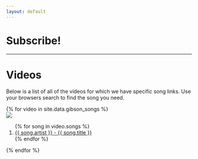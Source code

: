 ```yaml
---
layout: default
---
```


# Subscribe!

<script src="https://apis.google.com/js/platform.js"></script>
<div class="g-ytsubscribe" data-channel="GoreGibsonGaming" data-layout="full" data-theme="dark" data-count="hidden"></div>

<hr>

# Videos

Below is a list of all of the videos for which we have specific song links. Use your browsers search to find the song you need.

<dl>
{% for video in site.data.gibson_songs %}
  <dt>
    <a href="https://youtu.be/{{ video.id }}">
    <img src ="https://img.youtube.com/vi/{{ video.id }}/0.jpg" />
    </a>
  </dt>
  <ol>
    {% for song in video.songs %}
      <li>
        <a href="https://youtu.be/{{ video.id }}?t={{ song.timestamp }}">{{ song.artist }} - {{ song.title }}</a>
      </li>
    {% endfor %}
  </ol>
{% endfor %}
</dl>
